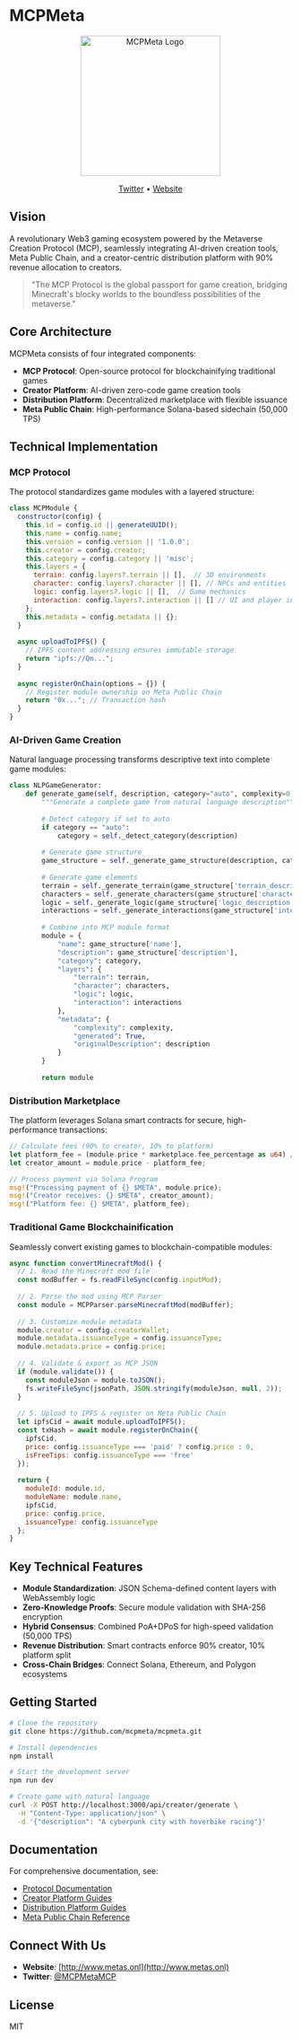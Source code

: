 # MCPMeta

<p align="center">
  <img src="Logo.png" alt="MCPMeta Logo" width="250"/>
</p>

<p align="center">
  <a href="https://x.com/MCPMetaMCP">Twitter</a> •
  <a href="http://www.metas.onl">Website</a>
</p>

## Vision

A revolutionary Web3 gaming ecosystem powered by the Metaverse Creation Protocol (MCP), seamlessly integrating AI-driven creation tools, Meta Public Chain, and a creator-centric distribution platform with 90% revenue allocation to creators.

> "The MCP Protocol is the global passport for game creation, bridging Minecraft's blocky worlds to the boundless possibilities of the metaverse."

## Core Architecture

MCPMeta consists of four integrated components:

- **MCP Protocol**: Open-source protocol for blockchainifying traditional games
- **Creator Platform**: AI-driven zero-code game creation tools
- **Distribution Platform**: Decentralized marketplace with flexible issuance
- **Meta Public Chain**: High-performance Solana-based sidechain (50,000 TPS)

## Technical Implementation

### MCP Protocol

The protocol standardizes game modules with a layered structure:

```javascript
class MCPModule {
  constructor(config) {
    this.id = config.id || generateUUID();
    this.name = config.name;
    this.version = config.version || '1.0.0';
    this.creator = config.creator;
    this.category = config.category || 'misc';
    this.layers = {
      terrain: config.layers?.terrain || [],  // 3D environments
      character: config.layers?.character || [], // NPCs and entities
      logic: config.layers?.logic || [],  // Game mechanics
      interaction: config.layers?.interaction || [] // UI and player interactions
    };
    this.metadata = config.metadata || {};
  }
  
  async uploadToIPFS() {
    // IPFS content addressing ensures immutable storage
    return "ipfs://Qm...";
  }
  
  async registerOnChain(options = {}) {
    // Register module ownership on Meta Public Chain
    return "0x..."; // Transaction hash
  }
}
```

### AI-Driven Game Creation

Natural language processing transforms descriptive text into complete game modules:

```python
class NLPGameGenerator:
    def generate_game(self, description, category="auto", complexity=0.7):
        """Generate a complete game from natural language description"""
        
        # Detect category if set to auto
        if category == "auto":
            category = self._detect_category(description)
            
        # Generate game structure
        game_structure = self._generate_game_structure(description, category, complexity)
        
        # Generate game elements
        terrain = self._generate_terrain(game_structure['terrain_description'])
        characters = self._generate_characters(game_structure['character_descriptions'])
        logic = self._generate_logic(game_structure['logic_description'], complexity)
        interactions = self._generate_interactions(game_structure['interaction_description'])
        
        # Combine into MCP module format
        module = {
            "name": game_structure['name'],
            "description": game_structure['description'],
            "category": category,
            "layers": {
                "terrain": terrain,
                "character": characters,
                "logic": logic,
                "interaction": interactions
            },
            "metadata": {
                "complexity": complexity,
                "generated": True,
                "originalDescription": description
            }
        }
        
        return module
```

### Distribution Marketplace

The platform leverages Solana smart contracts for secure, high-performance transactions:

```rust
// Calculate fees (90% to creator, 10% to platform)
let platform_fee = (module.price * marketplace.fee_percentage as u64) / 100;
let creator_amount = module.price - platform_fee;

// Process payment via Solana Program
msg!("Processing payment of {} $META", module.price);
msg!("Creator receives: {} $META", creator_amount);
msg!("Platform fee: {} $META", platform_fee);
```

### Traditional Game Blockchainification

Seamlessly convert existing games to blockchain-compatible modules:

```javascript
async function convertMinecraftMod() {
  // 1. Read the Minecraft mod file
  const modBuffer = fs.readFileSync(config.inputMod);
  
  // 2. Parse the mod using MCP Parser
  const module = MCPParser.parseMinecraftMod(modBuffer);
  
  // 3. Customize module metadata
  module.creator = config.creatorWallet;
  module.metadata.issuanceType = config.issuanceType;
  module.metadata.price = config.price;
  
  // 4. Validate & export as MCP JSON
  if (module.validate()) {
    const moduleJson = module.toJSON();
    fs.writeFileSync(jsonPath, JSON.stringify(moduleJson, null, 2));
  }
  
  // 5. Upload to IPFS & register on Meta Public Chain
  let ipfsCid = await module.uploadToIPFS();
  const txHash = await module.registerOnChain({
    ipfsCid,
    price: config.issuanceType === 'paid' ? config.price : 0,
    isFreeTips: config.issuanceType === 'free'
  });
  
  return {
    moduleId: module.id,
    moduleName: module.name,
    ipfsCid,
    price: config.price,
    issuanceType: config.issuanceType
  };
}
```

## Key Technical Features

- **Module Standardization**: JSON Schema-defined content layers with WebAssembly logic
- **Zero-Knowledge Proofs**: Secure module validation with SHA-256 encryption
- **Hybrid Consensus**: Combined PoA+DPoS for high-speed validation (50,000 TPS)
- **Revenue Distribution**: Smart contracts enforce 90% creator, 10% platform split
- **Cross-Chain Bridges**: Connect Solana, Ethereum, and Polygon ecosystems

## Getting Started

```bash
# Clone the repository
git clone https://github.com/mcpmeta/mcpmeta.git

# Install dependencies
npm install

# Start the development server
npm run dev

# Create game with natural language
curl -X POST http://localhost:3000/api/creator/generate \
  -H "Content-Type: application/json" \
  -d '{"description": "A cyberpunk city with hoverbike racing"}'
```

## Documentation

For comprehensive documentation, see:
- [Protocol Documentation](./docs/protocol/)
- [Creator Platform Guides](./docs/creator/)
- [Distribution Platform Guides](./docs/distribution/)
- [Meta Public Chain Reference](./docs/chain/)

## Connect With Us

- **Website**: [http://www.metas.onl](http://www.metas.onl)
- **Twitter**: [@MCPMetaMCP](https://x.com/MCPMetaMCP)

## License

MIT 